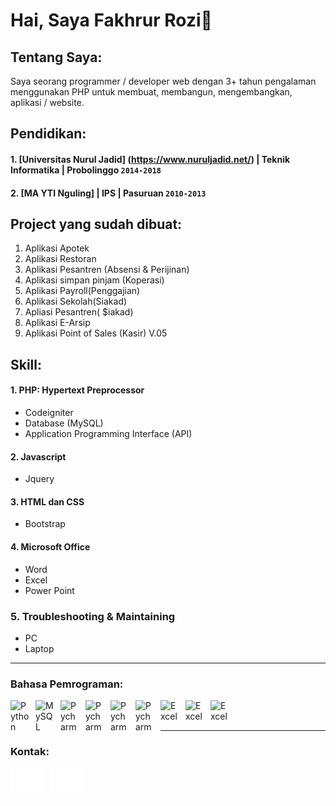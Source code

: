 # Hai, Saya Fakhrur Rozi👋

## Tentang Saya:
Saya seorang programmer / developer web dengan 3+ tahun pengalaman menggunakan PHP untuk membuat, membangun, mengembangkan, aplikasi / website.

## Pendidikan:

#### 1. [Universitas Nurul Jadid] (https://www.nuruljadid.net/) | Teknik Informatika | Probolinggo `2014-2018`
#### 2. [MA YTI Nguling] | IPS | Pasuruan `2010-2013`

## Project yang sudah dibuat:

1. Aplikasi Apotek
2. Aplikasi Restoran
3. Aplikasi Pesantren (Absensi & Perijinan)
4. Aplikasi simpan pinjam (Koperasi)
5. Aplikasi Payroll(Penggajian)
6. Aplikasi Sekolah(Siakad)
7. Apliasi Pesantren( $iakad)
8. Aplikasi E-Arsip
9. Aplikasi Point of Sales (Kasir) V.05

## Skill:
#### 1. PHP: Hypertext Preprocessor
   - Codeigniter
   - Database (MySQL)
   - Application Programming Interface (API)
#### 2. Javascript
   - Jquery
#### 3. HTML dan CSS
   - Bootstrap
#### 4. Microsoft Office
   - Word
   - Excel
   - Power Point
### 5. Troubleshooting & Maintaining
   - PC
   - Laptop
---

### Bahasa Pemrograman:

[<img align="left" alt="Python" width="30px" src="https://cdn.icon-icons.com/icons2/2415/PNG/512/codeigniter_plain_wordmark_logo_icon_146592.png" style="padding-right:10px;" />][webdev]
[<img align="left" alt="MySQL" width="30px" src="https://cdn.jsdelivr.net/gh/devicons/devicon/icons/mysql/mysql-original.svg" style="padding-right:10px;" />][webdev]
[<img align="left" alt="Pycharm" width="30px" src="https://cdn-icons-png.flaticon.com/512/1493/1493169.png" style="padding-right:10px;" />][webdev]
[<img align="left" alt="Pycharm" width="30px" src="https://seeklogo.com/images/J/javascript-logo-8892AEFCAC-seeklogo.com.png" style="padding-right:10px;" />][webdev]
[<img align="left" alt="Pycharm" width="30px" src="https://logodix.com/logo/941120.png" style="padding-right:10px;" />][webdev]
[<img align="left" alt="Pycharm" width="30px" src="https://www.pinclipart.com/picdir/big/35-353932_bootstrap-bootstrap-4-logo-png-clipart.png" style="padding-right:10px;" />][webdev]
[<img align="left" alt="Excel" width="30px" src="https://logodownload.org/wp-content/uploads/2018/10/word-logo-0.png" style="padding-right:10px;" />][webdev]
[<img align="left" alt="Excel" width="30px" src="https://logodownload.org/wp-content/uploads/2020/04/excel-logo-0.png" style="padding-right:10px;" />][webdev]
[<img align="left" alt="Excel" width="30px" src="https://cdn.iconscout.com/icon/free/png-512/powerpoint-1411853-1194342.png" style="padding-right:10px;" />][webdev]

<br />
<br />

---
### Kontak:

[![website](./img/github-dark.svg)](https://github.com/farozy)
&nbsp;&nbsp;
[![website](./img/instagram-dark.svg)](https://www.instagram.com/fa_rozyie/)



[webdev]: https://codeigniter.com/
